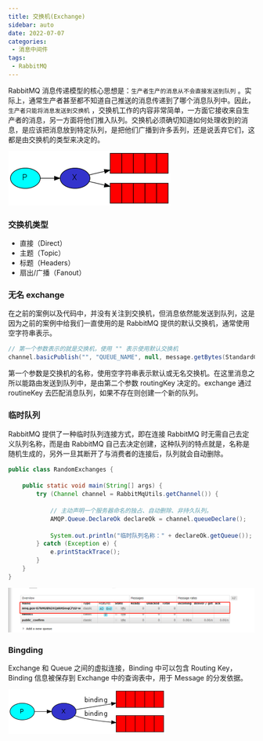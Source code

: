 ```yaml
---
title: 交换机(Exchange)
sidebar: auto
date: 2022-07-07
categories:
 - 消息中间件
tags:
 - RabbitMQ
---
```

RabbitMQ 消息传递模型的核心思想是：`生产者生产的消息从不会直接发送到队列` 。实际上，通常生产者甚至都不知道自己推送的消息传递到了哪个消息队列中。因此，`生产者只能将消息发送到交换机` ，交换机工作的内容非常简单，一方面它接收来自生产者的消息，另一方面将他们推入队列。交换机必须确切知道如何处理收到的消息，是应该把消息放到特定队列，是把他们广播到许多丢列，还是说丢弃它们，这都是由交换机的类型来决定的。

![image](./images/MCUZfiolOf_PQkcRtmbzi6M0S5on4Ne_jwKCVArmdQI.png)

### 交换机类型
* 直接（Direct）
* 主题（Topic）
* 标题（Headers）
* 扇出/广播（Fanout）

### 无名 exchange
在之前的案例以及代码中，并没有关注到交换机，但消息依然能发送到队列，这是因为之前的案例中给我们一直使用的是 RabbitMQ 提供的默认交换机，通常使用空字符串表示。

```java
// 第一个参数表示的就是交换机，使用 "" 表示使用默认交换机
channel.basicPublish("", "QUEUE_NAME", null, message.getBytes(StandardCharsets.UTF_8));
```
第一个参数是交换机的名称，使用空字符串表示默认或无名交换机。在这里消息之所以能路由发送到队列中，是由第二个参数 routingKey 决定的。exchange 通过 routineKey 去匹配消息队列，如果不存在则创建一个新的队列。

### 临时队列
RabbitMQ 提供了一种临时队列连接方式，即在连接 RabbitMQ 时无需自己去定义队列名称，而是由 RabbitMQ 自己去决定创建，这种队列的特点就是，名称是随机生成的，另外一旦其断开了与消费者的连接后，队列就会自动删除。

```java
public class RandomExchanges {

    public static void main(String[] args) {
        try (Channel channel = RabbitMqUtils.getChannel()) {

            // 主动声明一个服务器命名的独占、自动删除、非持久队列。
            AMQP.Queue.DeclareOk declareOk = channel.queueDeclare();

            System.out.println("临时队列名称：" + declareOk.getQueue());
        } catch (Exception e) {
            e.printStackTrace();
        }
    }
}
```
![image](./images/K46yQCrrKTR4CtpmZ6nyO2ZqCQLDh-AyoUP1deuJLwo.png)

### Bingding
Exchange 和 Queue 之间的虚拟连接，Binding 中可以包含 Routing Key，Binding 信息被保存到 Exchange 中的查询表中，用于 Message 的分发依据。

![image](./images/Zs0ENsaWa7Uw7vfMC9OeKXUjch3qHDIMB2VfkzCBSpY.png)
